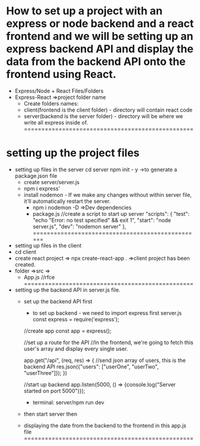 # How to set up a project with an express or node backend and a react frontend and we will be setting up an express backend API and display the data from the backend API onto the frontend using React.
- Express/Node + React Files/Folders
- Express-React =>project folder name
    - Create  folders names: 
    - client(frontend is the client folder) - directory will contain react code
    - server(backend is the server folder) - directory will be where we write all express inside of.
=================================================
# setting up the project files
- setting up files in the server
    cd server
    npm init - y ->to generate a package.json file
    - create server/server.js
    - npm i express'
    - install nodemon - If we make any changes without within server file, it'll automatically restart the server.
        - npm i nodemon -D =>Dev dependencies
        - package.js
        //create a script to start up server
            "scripts": {
                "test": "echo \"Error: no test specified\" && exit 1",
                "start": "node server.js",
                "dev": "nodemon server"
            },
=================================================
- setting up files in the client
- cd client
- create react project => npx create-react-app . =>client project has been created.
- folder =>src => 
    - App.js
    //rfce
=================================================
- setting up the backend API in server.js file.
    - set up the backend API first
        - to set up backend - we need to import express first
        server.js
        const express = require('express');

        //create app
        const app = express();

        //set up a route for the API
        //In the frontend, we're going to fetch this user's array and display every single user.

        app.get("/api", (req, res) => {
            //send json array of users, this is the backend API
            res.json({"users": ["userOne", "userTwo", "userThree"]});
        })

        //start up backend
        app.listen(5000, () => {console.log("Server started on port 5000")});

        - terminal: server/npm run dev
    - then start server then
    - displaying the date from the backend to the frontend in this app.js file 
=================================================



        
